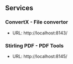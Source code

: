 ## Services

### ConvertX - File convertor

- URL: http://localhost:8143/

### Stirling PDF - PDF Tools

- URL: http://localhost:8145/
